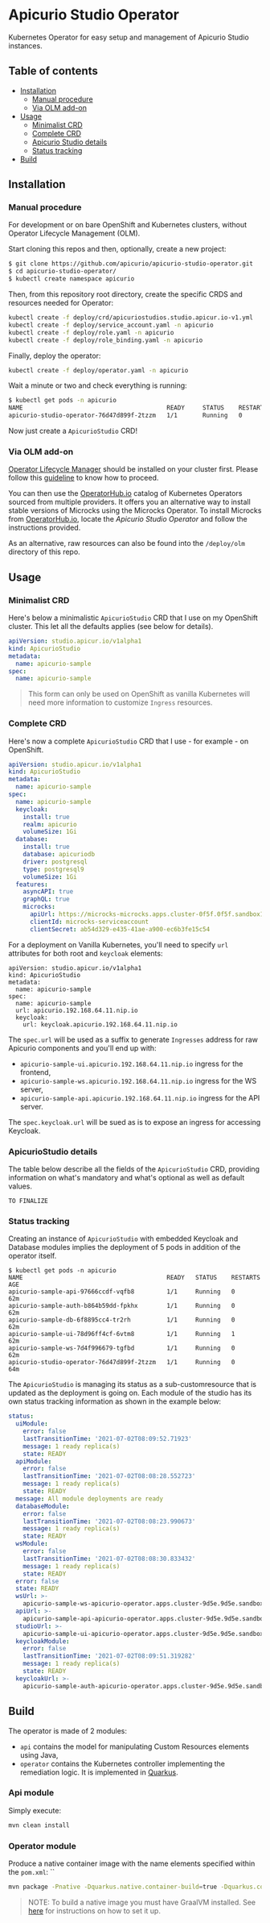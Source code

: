 # Apicurio Studio Operator

Kubernetes Operator for easy setup and management of Apicurio Studio instances.

## Table of contents

<!--ts-->
* [Installation](#installation)
    * [Manual procedure](#manual-procedure)
    * [Via OLM add-on](#via-olm-add-on)
* [Usage](#usage)
    * [Minimalist CRD](#minimalist-crd)
    * [Complete CRD](#complete-crd)
    * [Apicurio Studio details](#apicuriostudio-details)
    * [Status tracking](#status-tracking)
* [Build](#build)
<!--te-->

## Installation

### Manual procedure

For development or on bare OpenShift and Kubernetes clusters, without Operator Lifecycle Management (OLM).

Start cloning this repos and then, optionally, create a new project:

```sh
$ git clone https://github.com/apicurio/apicurio-studio-operator.git
$ cd apicurio-studio-operator/
$ kubectl create namespace apicurio
```

Then, from this repository root directory, create the specific CRDS and resources needed for Operator:

```sh
kubectl create -f deploy/crd/apicuriostudios.studio.apicur.io-v1.yml
kubectl create -f deploy/service_account.yaml -n apicurio 
kubectl create -f deploy/role.yaml -n apicurio
kubectl create -f deploy/role_binding.yaml -n apicurio
```

Finally, deploy the operator:

```sh
kubectl create -f deploy/operator.yaml -n apicurio
```

Wait a minute or two and check everything is running:

```sh
$ kubectl get pods -n apicurio                                  
NAME                                        READY     STATUS    RESTARTS   AGE
apicurio-studio-operator-76d47d899f-2tzzm   1/1       Running   0          1m
```

Now just create a `ApicurioStudio` CRD!

### Via OLM add-on

[Operator Lifecycle Manager](https://github.com/operator-framework/operator-lifecycle-manager) should be installed on your cluster first. Please follow this [guideline](https://github.com/operator-framework/operator-lifecycle-manager/blob/master/Documentation/install/install.md) to know how to proceed.

You can then use the [OperatorHub.io](https://operatorhub.io) catalog of Kubernetes Operators sourced from multiple providers. It offers you an alternative way to install stable versions of Microcks using the Microcks Operator. To install Microcks from [OperatorHub.io](https://operatorhub.io), locate the *Apicurio Studio Operator* and follow the instructions provided.

As an alternative, raw resources can also be found into the `/deploy/olm` directory of this repo.

## Usage

### Minimalist CRD

Here's below a minimalistic `ApicurioStudio` CRD that I use on my OpenShift cluster. This let all the defaults applies (see below for details).

```yaml
apiVersion: studio.apicur.io/v1alpha1
kind: ApicurioStudio
metadata:
  name: apicurio-sample
spec:
  name: apicurio-sample
```

> This form can only be used on OpenShift as vanilla Kubernetes will need more information to customize `Ingress` resources.

### Complete CRD

Here's now a complete `ApicurioStudio` CRD that I use - for example - on OpenShift.

```yaml
apiVersion: studio.apicur.io/v1alpha1
kind: ApicurioStudio
metadata:
  name: apicurio-sample
spec:
  name: apicurio-sample
  keycloak:
    install: true
    realm: apicurio
    volumeSize: 1Gi
  database:
    install: true
    database: apicuriodb
    driver: postgresql
    type: postgresql9
    volumeSize: 1Gi
  features:
    asyncAPI: true
    graphQL: true
    microcks:
      apiUrl: https://microcks-microcks.apps.cluster-0f5f.0f5f.sandbox1056.opentlc.com/api
      clientId: microcks-serviceaccount
      clientSecret: ab54d329-e435-41ae-a900-ec6b3fe15c54
```

For a deployment on Vanilla Kubernetes, you'll need to specify `url` attributes for both root and `keycloak` elements:

```shell
apiVersion: studio.apicur.io/v1alpha1
kind: ApicurioStudio
metadata:
  name: apicurio-sample
spec:
  name: apicurio-sample
  url: apicurio.192.168.64.11.nip.io
  keycloak:
    url: keycloak.apicurio.192.168.64.11.nip.io
```

The `spec.url` will be used as a suffix to generate `Ingresses` address for raw Apicurio components and you'll end up with:
*  `apicurio-sample-ui.apicurio.192.168.64.11.nip.io` ingress for the frontend,
*  `apicurio-sample-ws.apicurio.192.168.64.11.nip.io` ingress for the WS server,
*  `apicurio-sample-api.apicurio.192.168.64.11.nip.io` ingress for the API server.

The `spec.keycloak.url` will be sued as is to expose an ingress for accessing Keycloak.

### ApicurioStudio details

The table below describe all the fields of the `ApicurioStudio` CRD, providing information on what's mandatory and what's optional as well as default values.

`TO FINALIZE`

### Status tracking

Creating an instance of `ApicurioStudio` with embedded Keycloak and Database modules implies the deployment of 5 pods in addition of the operator itself.

```shell
$ kubectl get pods -n apicurio
NAME                                        READY   STATUS    RESTARTS   AGE
apicurio-sample-api-97666ccdf-vqfb8         1/1     Running   0          62m
apicurio-sample-auth-b864b59dd-fpkhx        1/1     Running   0          62m
apicurio-sample-db-6f8895cc4-tr2rh          1/1     Running   0          62m
apicurio-sample-ui-78d96ff4cf-6vtm8         1/1     Running   1          62m
apicurio-sample-ws-7d4f996679-tgfbd         1/1     Running   0          62m
apicurio-studio-operator-76d47d899f-2tzzm   1/1     Running   0          64m
```

The `ApicurioStudio` is managing its status as a sub-customresource that is updated as the deployment is going on.
Each module of the studio has its own status tracking information as shown in the example below:

```yaml
status:
  uiModule:
    error: false
    lastTransitionTime: '2021-07-02T08:09:52.71923'
    message: 1 ready replica(s)
    state: READY
  apiModule:
    error: false
    lastTransitionTime: '2021-07-02T08:08:28.552723'
    message: 1 ready replica(s)
    state: READY
  message: All module deployments are ready
  databaseModule:
    error: false
    lastTransitionTime: '2021-07-02T08:08:23.990673'
    message: 1 ready replica(s)
    state: READY
  wsModule:
    error: false
    lastTransitionTime: '2021-07-02T08:08:30.833432'
    message: 1 ready replica(s)
    state: READY
  error: false
  state: READY
  wsUrl: >-
    apicurio-sample-ws-apicurio-operator.apps.cluster-9d5e.9d5e.sandbox1893.opentlc.com
  apiUrl: >-
    apicurio-sample-api-apicurio-operator.apps.cluster-9d5e.9d5e.sandbox1893.opentlc.com
  studioUrl: >-
    apicurio-sample-ui-apicurio-operator.apps.cluster-9d5e.9d5e.sandbox1893.opentlc.com
  keycloakModule:
    error: false
    lastTransitionTime: '2021-07-02T08:09:51.319282'
    message: 1 ready replica(s)
    state: READY
  keycloakUrl: >-
    apicurio-sample-auth-apicurio-operator.apps.cluster-9d5e.9d5e.sandbox1893.opentlc.com
```

## Build

The operator is made of 2 modules:
* `api` contains the model for manipulating Custom Resources elements using Java,
* `operator` contains the Kubernetes controller implementing the remediation logic. It is implemented in [Quarkus](https://www.quarkus.io).

### Api module

Simply execute:

```sh
mvn clean install
```

### Operator module

Produce a native container image with the name elements specified within the `pom.xml`:
``
```sh
mvn package -Pnative -Dquarkus.native.container-build=true -Dquarkus.container-image.build=true
```

> NOTE: To build a native image you must have GraalVM installed. See [here](https://quarkus.io/guides/building-native-image#graalvm) for instructions on how to set it up.